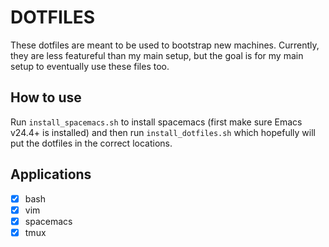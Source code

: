 # DOTFILES
These dotfiles are meant to be used to bootstrap new machines. Currently, they are less featureful than my main setup, but the goal is for my main setup to eventually use these files too.

## How to use
Run `install_spacemacs.sh` to install spacemacs (first make sure Emacs v24.4+ is installed) and then run `install_dotfiles.sh` which hopefully will put the dotfiles in the correct locations.

## Applications
- [x] bash
- [x] vim
- [x] spacemacs
- [x] tmux
